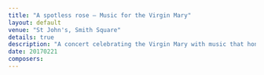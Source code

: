 ```yaml
---
title: "A spotless rose – Music for the Virgin Mary"
layout: default
venue: "St John's, Smith Square"
details: true
description: "A concert celebrating the Virgin Mary with music that honors her purity and role as Mother of God."
date: 20170221
composers:
---
```

